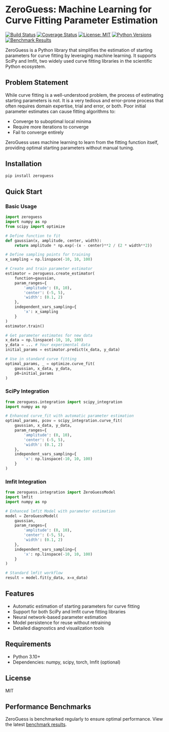 # ZeroGuess: Machine Learning for Curve Fitting Parameter Estimation

[![Build Status](https://github.com/deniz195/zeroguess/actions/workflows/test.yml/badge.svg)](https://github.com/deniz195/zeroguess/actions/workflows/test.yml)
[![Coverage Status](https://codecov.io/gh/deniz195/zeroguess/branch/main/graph/badge.svg)](https://codecov.io/gh/deniz195/zeroguess)
[![License: MIT](https://img.shields.io/badge/License-MIT-yellow.svg)](https://opensource.org/licenses/MIT)
[![Python Versions](https://img.shields.io/pypi/pyversions/zeroguess.svg)](https://pypi.org/project/zeroguess/)
[![Benchmark Results](https://img.shields.io/badge/benchmarks-view%20results-blue)](https://deniz195.github.io/zeroguess/)

ZeroGuess is a Python library that simplifies the estimation of starting parameters for curve fitting by leveraging machine learning. It supports SciPy and lmfit, two widely used curve fitting libraries in the scientific Python ecosystem.

## Problem Statement

While curve fitting is a well-understood problem, the process of estimating starting parameters is not. It is a very tedious and error-prone process that often requires domain expertise, trial and error, or both. Poor initial parameter estimates can cause fitting algorithms to:
- Converge to suboptimal local minima
- Require more iterations to converge
- Fail to converge entirely

ZeroGuess uses machine learning to learn from the fitting function itself, providing optimal starting parameters without manual tuning.

## Installation

```bash
pip install zeroguess
```

## Quick Start

### Basic Usage

```python
import zeroguess
import numpy as np
from scipy import optimize

# Define function to fit
def gaussian(x, amplitude, center, width):
    return amplitude * np.exp(-(x - center)**2 / (2 * width**2))

# Define sampling points for training
x_sampling = np.linspace(-10, 10, 100)

# Create and train parameter estimator
estimator = zeroguess.create_estimator(
    function=gaussian,
    param_ranges={
        'amplitude': (0, 10),
        'center': (-5, 5),
        'width': (0.1, 2)
    },
    independent_vars_sampling={
        'x': x_sampling
    }
)
estimator.train()

# Get parameter estimates for new data
x_data = np.linspace(-10, 10, 100)
y_data = ... # Your experimental data
initial_params = estimator.predict(x_data, y_data)

# Use in standard curve fitting
optimal_params, _ = optimize.curve_fit(
    gaussian, x_data, y_data,
    p0=initial_params
)
```

### SciPy Integration

```python
from zeroguess.integration import scipy_integration
import numpy as np

# Enhanced curve_fit with automatic parameter estimation
optimal_params, pcov = scipy_integration.curve_fit(
    gaussian, x_data, y_data,
    param_ranges={
        'amplitude': (0, 10),
        'center': (-5, 5),
        'width': (0.1, 2)
    },
    independent_vars_sampling={
        'x': np.linspace(-10, 10, 100)
    }
)
```

### lmfit Integration

```python
from zeroguess.integration import ZeroGuessModel
import lmfit
import numpy as np

# Enhanced lmfit Model with parameter estimation
model = ZeroGuessModel(
    gaussian,
    param_ranges={
        'amplitude': (0, 10),
        'center': (-5, 5),
        'width': (0.1, 2)
    },
    independent_vars_sampling={
        'x': np.linspace(-10, 10, 100)
    }
)

# Standard lmfit workflow
result = model.fit(y_data, x=x_data)
```

## Features

- Automatic estimation of starting parameters for curve fitting
- Support for both SciPy and lmfit curve fitting libraries
- Neural network-based parameter estimation
- Model persistence for reuse without retraining
- Detailed diagnostics and visualization tools

## Requirements

- Python 3.10+
- Dependencies: numpy, scipy, torch, lmfit (optional)

## License

MIT

## Performance Benchmarks

ZeroGuess is benchmarked regularly to ensure optimal performance. View the latest [benchmark results](https://deniz195.github.io/zeroguess/).

